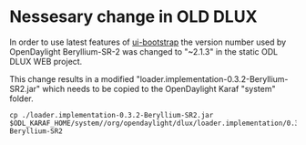 # Nessesary change in OLD DLUX

In order to use latest features of [ui-bootstrap](https://angular-ui.github.io/bootstrap/) the version number used by OpenDaylight Beryllium-SR-2 was changed to  "~2.1.3" in the static ODL DLUX WEB project.

This change results in a modified "loader.implementation-0.3.2-Beryllium-SR2.jar" which needs to be copied to the OpenDaylight Karaf "system" folder.
```
cp ./loader.implementation-0.3.2-Beryllium-SR2.jar $ODL_KARAF_HOME/system//org/opendaylight/dlux/loader.implementation/0.3.2-Beryllium-SR2
```


